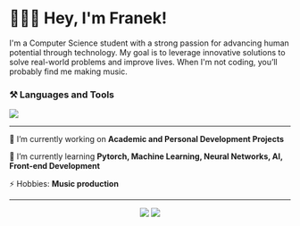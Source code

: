 # 👨🏽‍💻 Hey, I'm Franek!

I'm a Computer Science student with a strong passion for advancing human potential through technology. My goal is to leverage innovative solutions to solve real-world problems and improve lives. When I'm not coding, you’ll probably find me making music.


### ⚒️ Languages and Tools 


<img src="https://skillicons.dev/icons?i=python,pytorch,sklearn,java,cs,mongodb,azure,vscode,unity,ableton,github,figma,git" />

--- 

🔭 I’m currently working on **Academic and Personal Development Projects**

🌱 I’m currently learning **Pytorch, Machine Learning, Neural Networks, AI, Front-end Development**

⚡ Hobbies: **Music production**

---
<p align="center">
    <img src="https://github-readme-stats.vercel.app/api?username=Flop3r&hide=issues,contribs&show_icons=true&bg_color=00000000&count_private=true&theme=vue-dark&hide_border=true" />
    <img src="https://github-readme-stats.vercel.app/api/top-langs/?username=Flop3r&bg_color=00000000&theme=vue-dark&hide_border=true&langs_count=5&layout=donut" />
</p>
